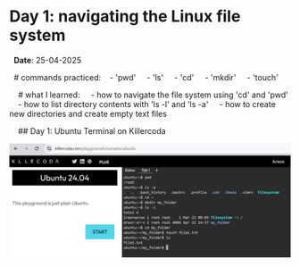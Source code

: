 # Day 1: navigating the Linux file system
  **Date**: 25-04-2025

  # commands practiced: 
   - 'pwd'
    - 'ls'
    - 'cd'
    - 'mkdir'
    - 'touch'

    # what I learned:
    - how to navigate the file system using 'cd' and 'pwd'
    - how to list directory contents with 'ls -l' and 'ls -a'
    - how to create new directories and create empty text files

    ## Day 1: Ubuntu Terminal on Killercoda

![Ubuntu Terminal Day 1](images/killerkoda-ubuntu-terminal-day1-screenshot.png)

